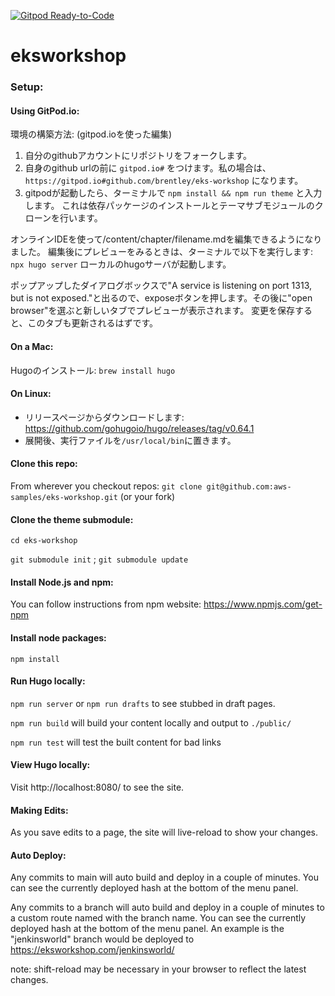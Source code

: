 [![Gitpod Ready-to-Code](https://img.shields.io/badge/Gitpod-Ready--to--Code-blue?logo=gitpod)](https://gitpod.io/#https://github.com/aws-samples/eks-workshop) 

# eksworkshop

### Setup:
#### Using GitPod.io:

<!--
This is how I set up my environment:
(I am using gitpod.io for editing)
-->
環境の構築方法:
(gitpod.ioを使った編集)

<!--
1. fork the repo to your own github account
2. prepend `gitpod.io#` to the beginning of your github url. Mine becomes: `https://gitpod.io#github.com/brentley/eks-workshop`
3. once gitpod has started, in the terminal, run `npm install && npm run theme`
This will install the dependencies and clone the theme submodule.
-->
1. 自分のgithubアカウントにリポジトリをフォークします。
2. 自身のgithub urlの前に `gitpod.io#` をつけます。私の場合は、 `https://gitpod.io#github.com/brentley/eks-workshop` になります。
3. gitpodが起動したら、ターミナルで `npm install && npm run theme` と入力します。
これは依存パッケージのインストールとテーマサブモジュールのクローンを行います。

<!--
From here, you can use the online IDE to edit /content/chapter/filename.md...
If you want to preview your edits, in the terminal, run:
`npx hugo server`.
That will start the local hugo server.
-->
オンラインIDEを使って/content/chapter/filename.mdを編集できるようになりました。
編集後にプレビューをみるときは、ターミナルで以下を実行します:
`npx hugo server`
ローカルのhugoサーバが起動します。

<!--
A dialog box will pop up telling you "A service is listening on port 1313, but is not
exposed." -- press the expose button. After that, choose "open browser" to get a new
tab with your preview site. As you save edits, this tab should refresh.
-->
ポップアップしたダイアログボックスで"A service is listening on port 1313, but is not
exposed."と出るので、exposeボタンを押します。その後に"open browser"を選ぶと新しいタブでプレビューが表示されます。
変更を保存すると、このタブも更新されるはずです。

<!--
When you're happy with your edits, commit, push, and open a pull request to the upstream
repo's main branch. Once merged, the preview site (linked above) will be refreshed.
-->

<!--
#### On a Mac:
Install Hugo:
`brew install hugo`
-->
#### On a Mac:
Hugoのインストール:
`brew install hugo`

<!--
#### On Linux:
  - Download from the releases page: https://github.com/gohugoio/hugo/releases/tag/v0.64.1
  - Extract and save the executable to `/usr/local/bin`
-->
#### On Linux:
  - リリースページからダウンロードします: https://github.com/gohugoio/hugo/releases/tag/v0.64.1
  - 展開後、実行ファイルを`/usr/local/bin`に置きます。

#### Clone this repo:
From wherever you checkout repos:
`git clone git@github.com:aws-samples/eks-workshop.git` (or your fork)


#### Clone the theme submodule:
`cd eks-workshop`

`git submodule init` ;
`git submodule update`

#### Install Node.js and npm:
You can follow instructions from npm website: https://www.npmjs.com/get-npm

#### Install node packages:
`npm install`

#### Run Hugo locally:
`npm run server`
or
`npm run drafts` to see stubbed in draft pages.

`npm run build` will build your content locally and output to `./public/`

`npm run test` will test the built content for bad links

#### View Hugo locally:
Visit http://localhost:8080/ to see the site.

#### Making Edits:
As you save edits to a page, the site will live-reload to show your changes.

#### Auto Deploy:
Any commits to main will auto build and deploy in a couple of minutes. You can see the currently
deployed hash at the bottom of the menu panel.

Any commits to a branch will auto build and deploy in a couple of minutes to a custom route named with the branch name. You can see the currently
deployed hash at the bottom of the menu panel.
An example is the "jenkinsworld" branch would be deployed to https://eksworkshop.com/jenkinsworld/

note: shift-reload may be necessary in your browser to reflect the latest changes.